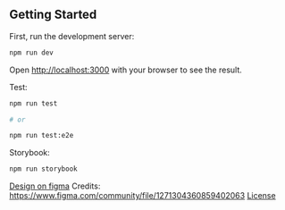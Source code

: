 ## Getting Started

First, run the development server:

```bash
npm run dev
```
Open [http://localhost:3000](http://localhost:3000) with your browser to see the result.

Test:

```bash
npm run test

# or

npm run test:e2e
```

Storybook:

```bash
npm run storybook
```


[Design on figma](https://www.figma.com/design/4EQYCLbM2AY7O0D2JR1GDP/E-Tutor---Learning-Management-System--Community---Community-?node-id=1817-60537&t=QCjRPxB09gk0cYL9-1)
Credits: https://www.figma.com/community/file/1271304360859402063 [License](https://creativecommons.org/licenses/by/4.0/)